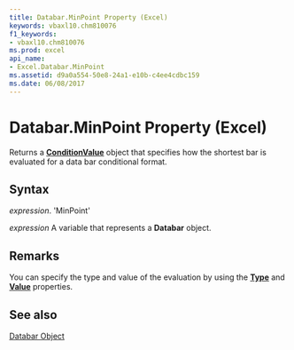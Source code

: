```yaml
---
title: Databar.MinPoint Property (Excel)
keywords: vbaxl10.chm810076
f1_keywords:
- vbaxl10.chm810076
ms.prod: excel
api_name:
- Excel.Databar.MinPoint
ms.assetid: d9a0a554-50e8-24a1-e10b-c4ee4cdbc159
ms.date: 06/08/2017
---
```



# Databar.MinPoint Property (Excel)

Returns a  **[ConditionValue](Excel.ConditionValue.md)** object that specifies how the shortest bar is evaluated for a data bar conditional format.


## Syntax

 _expression_. 'MinPoint'

 _expression_ A variable that represents a **Databar** object.


## Remarks

You can specify the type and value of the evaluation by using the  **[Type](Excel.ConditionValue.Type.md)** and **[Value](Excel.ConditionValue.Value.md)** properties.


## See also


[Databar Object](Excel.Databar.md)

